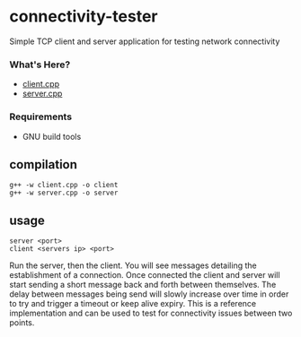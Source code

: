 connectivity-tester
===========

Simple TCP client and server application for testing network connectivity

### What's Here?
* [client.cpp](README.md#usage)
* [server.cpp](README.md#usage)

### Requirements
- GNU build tools

compilation
--------------
	g++ -w client.cpp -o client
	g++ -w server.cpp -o server

usage
--------------
	server <port>
	client <servers ip> <port>

Run the server, then the client. You will see messages detailing the establishment of a connection.
Once connected the client and server will start sending a short message back and forth between themselves.
The delay between messages being send will slowly increase over time in order to try and trigger a timeout or keep alive expiry.
This is a reference implementation and can be used to test for connectivity issues between two points.
